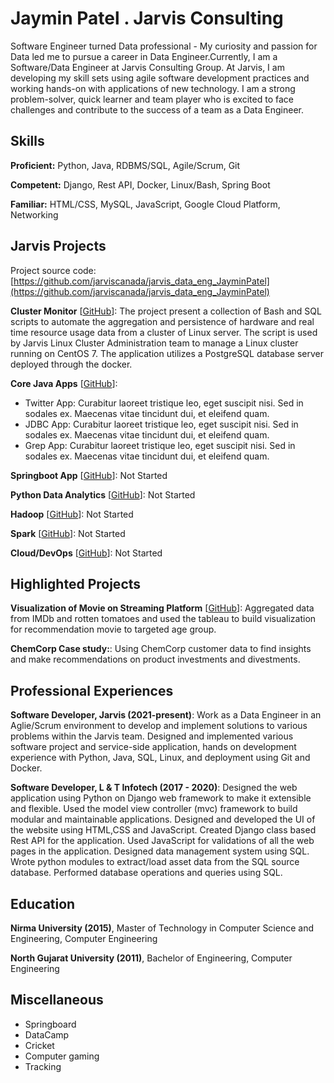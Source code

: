 # Jaymin Patel . Jarvis Consulting

Software Engineer turned Data professional - My curiosity and passion for Data led me to pursue a career in Data Engineer.Currently, I am a Software/Data Engineer at Jarvis Consulting Group. At Jarvis, I am developing my skill sets using agile software development practices and working hands-on with applications of new technology. I am a strong problem-solver, quick learner and team player who is excited to face challenges and contribute to the success of a team as a Data Engineer.

## Skills

**Proficient:** Python, Java, RDBMS/SQL, Agile/Scrum, Git

**Competent:** Django, Rest API, Docker, Linux/Bash, Spring Boot

**Familiar:** HTML/CSS, MySQL, JavaScript, Google Cloud Platform, Networking

## Jarvis Projects

Project source code: [https://github.com/jarviscanada/jarvis_data_eng_JayminPatel](https://github.com/jarviscanada/jarvis_data_eng_JayminPatel)


**Cluster Monitor** [[GitHub](https://github.com/jarviscanada/jarvis_data_eng_JayminPatel/tree/master/linux_sql)]: The project present a collection of Bash and SQL scripts to automate the aggregation and persistence of hardware and real time resource usage data from a cluster of Linux server. The script is used by Jarvis Linux Cluster Administration team to manage a Linux cluster running on CentOS 7. The application utilizes a PostgreSQL database server deployed through the docker.

**Core Java Apps** [[GitHub](https://github.com/jarviscanada/jarvis_data_eng_JayminPatel/tree/master/core_java)]:
      
  - Twitter App: Curabitur laoreet tristique leo, eget suscipit nisi. Sed in sodales ex. Maecenas vitae tincidunt dui, et eleifend quam.
  - JDBC App: Curabitur laoreet tristique leo, eget suscipit nisi. Sed in sodales ex. Maecenas vitae tincidunt dui, et eleifend quam.
  - Grep App: Curabitur laoreet tristique leo, eget suscipit nisi. Sed in sodales ex. Maecenas vitae tincidunt dui, et eleifend quam.

**Springboot App** [[GitHub](https://github.com/jarviscanada/jarvis_data_eng_JayminPatel/tree/master/springboot)]: Not Started

**Python Data Analytics** [[GitHub](https://github.com/jarviscanada/jarvis_data_eng_JayminPatel/tree/master/python_data_anlytics)]: Not Started

**Hadoop** [[GitHub](https://github.com/jarviscanada/jarvis_data_eng_JayminPatel/tree/master/hadoop)]: Not Started

**Spark** [[GitHub](https://github.com/jarviscanada/jarvis_data_eng_JayminPatel/tree/master/spark)]: Not Started

**Cloud/DevOps** [[GitHub](https://github.com/jarviscanada/jarvis_data_eng_JayminPatel/tree/master/cloud_devops)]: Not Started


## Highlighted Projects
**Visualization of Movie on Streaming Platform** [[GitHub](https://github.com/jarviscanada/jarvis_profile_builder)]: Aggregated data from IMDb and rotten tomatoes and used the tableau to build visualization for recommendation movie to targeted age group.

**ChemCorp Case study:**: Using ChemCorp customer data to find insights and make recommendations on product investments and divestments.


## Professional Experiences

**Software Developer, Jarvis (2021-present)**: Work as a Data Engineer in an Aglie/Scrum environment to develop and implement solutions to various problems within the Jarvis team. Designed and implemented various software project and service-side application, hands on development experience with Python, Java, SQL, Linux, and deployment using Git and Docker.

**Software Developer, L & T Infotech (2017 - 2020)**: Designed the web application using Python on Django web framework to make it extensible and flexible. Used the model view controller (mvc) framework to build modular and maintainable applications. Designed and developed the UI of the website using HTML,CSS and JavaScript. Created Django class based Rest API for the application. Used JavaScript for validations of all the web pages in the application. Designed data management system using SQL. Wrote python modules to extract/load asset data from the SQL source database. Performed database operations and queries using SQL.


## Education
**Nirma University (2015)**, Master of Technology in Computer Science and Engineering, Computer Engineering

**North Gujarat University (2011)**, Bachelor of Engineering, Computer Engineering


## Miscellaneous
- Springboard
- DataCamp
- Cricket
- Computer gaming
- Tracking